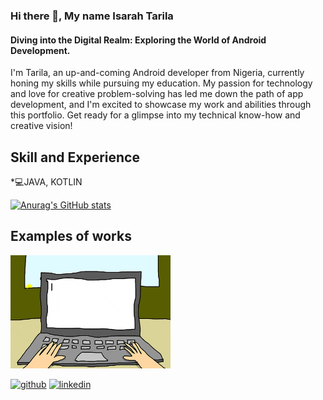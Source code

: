 
### Hi there 👋, My name Isarah Tarila
#### Diving into the Digital Realm: Exploring the World of Android Development.
I'm Tarila, an up-and-coming Android developer from Nigeria, currently honing my skills while pursuing my education. My passion for technology and love for creative problem-solving has led me down the path of app development, and I'm excited to showcase my work and abilities through this portfolio. Get ready for a glimpse into my technical know-how and creative vision!

## Skill and Experience
*💻JAVA, KOTLIN

[![Anurag's GitHub stats](https://github-readme-stats.vercel.app/api?username=IsarahTarila1)](https://github.com/anuraghazra/github-readme-stats)

## Examples of works
<img src="https://github.com/IsarahTarila1/IsarahTarila1/blob/main/computer.gif" width="256" image/>

[<img src='https://cdn.jsdelivr.net/npm/simple-icons@3.0.1/icons/github.svg' alt='github' height='40'>](https://github.com/IsarahTarila1)  [<img src='https://cdn.jsdelivr.net/npm/simple-icons@3.0.1/icons/linkedin.svg' alt='linkedin' height='40'>](https://www.linkedin.com/in/TarilaIsarah/)  
